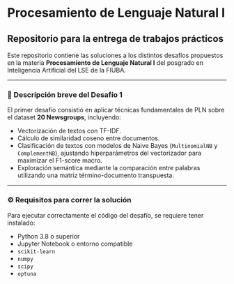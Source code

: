 # Procesamiento de Lenguaje Natural I

## Repositorio para la entrega de trabajos prácticos

Este repositorio contiene las soluciones a los distintos desafíos propuestos en la materia **Procesamiento de Lenguaje Natural I** del posgrado en Inteligencia Artificial del LSE de la FIUBA.

---

### 📘 Descripción breve del Desafío 1

El primer desafío consistió en aplicar técnicas fundamentales de PLN sobre el dataset **20 Newsgroups**, incluyendo:

- Vectorización de textos con TF-IDF.
- Cálculo de similaridad coseno entre documentos.
- Clasificación de textos con modelos de Naive Bayes (`MultinomialNB` y `ComplementNB`), ajustando hiperparámetros del vectorizador para maximizar el F1-score macro.
- Exploración semántica mediante la comparación entre palabras utilizando una matriz término-documento transpuesta.

---

### ⚙️ Requisitos para correr la solución

Para ejecutar correctamente el código del desafío, se requiere tener instalado:

- Python 3.8 o superior
- Jupyter Notebook o entorno compatible
- `scikit-learn`
- `numpy`
- `scipy`
- `optuna`